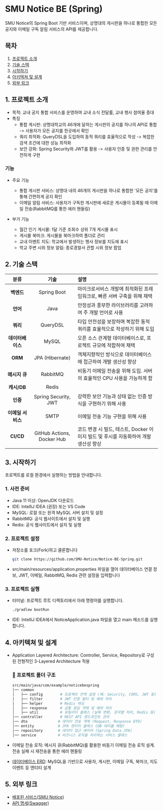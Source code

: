 # SMU Notice BE (Spring)
 SMU Notice의 Spring Boot 기반 서비스이며, 상명대의 게시판을 하나로 통합한 모든 공지와 이메일 구독 알림 서비스의 API를 제공합니다.

## 목차
1. [프로젝트 소개](#1.-프로젝트-소개)
2. [기술 스택](#2.-기술-스택)
3. [시작하기](#3.-시작하기)
4. [아키텍쳐 및 설계](#4.-아키텍쳐-및-설계)
5. [외부 링크](#5.-외부-링크)


## 1. 프로젝트 소개
- 목적: 교내 공지 통합 서비스를 운영하여 교내 소식 전달률, 교내 행사 참여율 증대
- 특징
  - 통합 게시판: 상명대학교의 46개에 달하는 게시판의 공지를 하나의 API로 통합 -> 사용자가 모든 공지를 한곳에서 확인
  - 쿼리 최적화: QueryDSL을 도입하여 동적 쿼리를 효율적으로 작성 -> 복잡한 검색 조건에 대한 성능 최적화
  - 보안 강화: Spring Security와 JWT를 활용 -> 사용자 인증 및 권한 관리를 안전하게 구현
### 기능
- 주요 기능
  - 통합 게시판 서비스: 상명대 내의 46개의 게시판을 하나로 통합한 '모든 공지'를 통해 간편하게 공지 확인
  - 이메일 알림 서비스: 사용자가 구독한 게시판에 새로운 게시물이 등록될 때 이메일 전송(RabbitMQ를 통한 에러 핸들링)
  
- 부가 기능
  - 월간 인기 게시물: 1달 기준 조회수 상위 7개 게시물 표시
  - 게시물 북마크: 게시물을 북마크하여 폴더로 관리
  - 교내 이벤트 지도: 학교에서 발생하는 행사 정보를 지도에 표시
  - 학교 주변 시위 정보 알림: 종로경찰서 관할 시위 정보 팝업

 
## 2. 기술 스택
| 분류 | 기술 | 설명 |
|:---:|:---:|:---|
| **백엔드** | Spring Boot | 마이크로서비스 개발에 최적화된 프레임워크로, 빠른 서버 구축을 위해 채택 |
| **언어** | Java | 안정성과 풍부한 라이브러리를 고려하여 주 개발 언어로 사용 |
| **쿼리** | QueryDSL | 타입 안전성을 보장하며 복잡한 동적 쿼리를 효율적으로 작성하기 위해 도입 |
| **데이터베이스** | MySQL | 오픈 소스 관계형 데이터베이스로, 프로젝트 규모에 적합하여 채택 |
| **ORM** | JPA (Hibernate) | 객체지향적인 방식으로 데이터베이스에 접근하여 개발 생산성 향상 |
| **메시지 큐** | RabbitMQ | 비동기 이메일 전송을 위해 도입. 서버의 효율적인 CPU 사용을 가능하게 함 |
| **캐시/DB** | Redis | | 게시물 정보를 캐싱하여 빠른 접근 속도를 제공하고, 이메일 전송 로직에 활용 |
| **인증** | Spring Security, JWT | 강력한 보안 기능과 상태 없는 인증 방식을 구현하기 위해 사용 |
| **이메일 서비스**|  SMTP | 이메일 전송 기능 구현을 위해 사용 |
|**CI/CD**|	GitHub Actions, Docker Hub | 코드 변경 시 빌드, 테스트, Docker 이미지 빌드 및 푸시를 자동화하여 개발 생산성 향상 |

## 3. 시작하기
프로젝트를 로컬 환경에서 실행하는 방법을 안내합니다.
### 1. 사전 준비
- Java 11 이상: OpenJDK 다운로드
- IDE: IntelliJ IDEA (권장) 또는 VS Code
- MySQL: 로컬 또는 원격 MySQL 서버 설치 및 설정
- RabbitMQ: 공식 웹사이트에서 설치 및 실행
- Redis: 공식 웹사이트에서 설치 및 실행

### 2. 프로젝트 설정
- 저장소를 포크(Fork)하고 클론합니다
  ```bash
  git clone https://github.com/SMU-Notice/Notice-BE-Spring.git
  ```
- src/main/resources/application.properties 파일을 열어 데이터베이스 연결 정보, JWT, 이메일, RabbitMQ, Redis 관련 설정을 입력합니다

### 3. 프로젝트 실행
- 터미널: 프로젝트 루트 디렉토리에서 아래 명령어를 실행합니다.
  ```bash
  ./gradlew bootRun
  ```

- IDE: IntelliJ IDEA에서 NoticeApplication.java 파일을 열고 main 메소드를 실행합니다.

## 4. 아키텍쳐 및 설계
- Application Layered Architecture: Controller, Service, Repository로 구성된 전형적인 3-Layered Architecture 적용
  ### 📂 **프로젝트 폴더 구조**
  ```bash
  src/main/java/com/example/noticebespring
  │── common
  │   ├── config        # 프로젝트 전역 설정 (예: Security, CORS, JWT 등)
  |   ├── filter        # JWT 인증 필터 및 예외 처리
  |   ├── helper        # Redis 캐싱
  │   ├── response      # 공통 응답 객체 및 예외 처리
  │   ├── util          # 유틸리티 클래스 (날짜 변환, 문자열 처리, Redis 등)
  │── controller        # REST API 엔드포인트 관리
  │── dto              # 데이터 전송 객체 (Request, Response DTO)
  │── entity           # JPA 엔티티 클래스 (DB 테이블 매핑)
  │── repository       # 데이터 접근 레이어 (Spring Data JPA)
  │── service          # 비즈니스 로직을 처리하는 서비스 클래스
  ```

- 이메일 전송 로직: 메시지 큐(RabbitMQ)를 활용한 비동기 이메일 전송 로직 설계. 전송 실패 시 재전송을 통한 에러 핸들링

- [데이터베이스 ERD](https://www.erdcloud.com/d/dgjmLydv3dJdfktAx): MySQL을 기반으로 사용자, 게시판, 이메일 구독, 북마크, 지도 이벤트 등 엔티티 설계

## 5. 외부 링크
- [배포된 서비스(SMU Notice)](https://preview.smu-notice.kr/)
- [API 명세(Swagger)](https://test.smu-notice.kr/swagger-ui/index.html)

    

